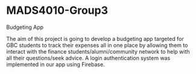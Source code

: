 # MADS4010-Group3

Budgeting App

The aim of this project is going to develop a budgeting app targeted for GBC students to track their expenses all in one place by allowing them to interact with the finance students/alumni/community network to help with all their questions/seek advice.
A login authentication system was implemented in our app using Firebase.
